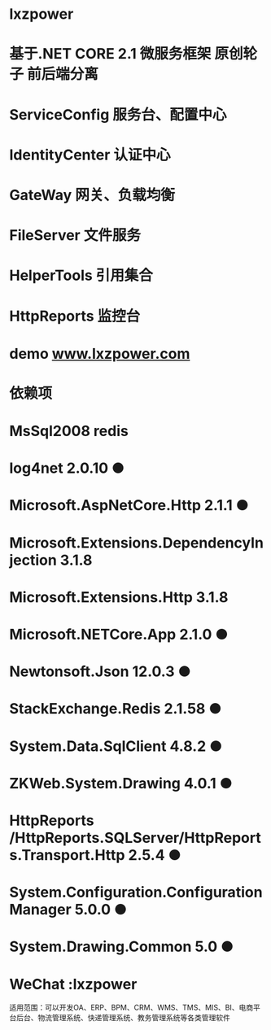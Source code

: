 # lxzpower
# 基于.NET CORE 2.1 微服务框架 原创轮子 前后端分离
# ServiceConfig  服务台、配置中心
# IdentityCenter 认证中心
# GateWay 网关、负载均衡
# FileServer  文件服务
# HelperTools 引用集合
# HttpReports  监控台
# demo www.lxzpower.com
# 依赖项
# MsSql2008 redis
# log4net 2.0.10   ●
#  Microsoft.AspNetCore.Http 2.1.1   ●
# Microsoft.Extensions.DependencyInjection 3.1.8
# Microsoft.Extensions.Http 3.1.8    
# Microsoft.NETCore.App 2.1.0    ●
# Newtonsoft.Json  12.0.3  ●
# StackExchange.Redis 2.1.58   ●
# System.Data.SqlClient 4.8.2   ●
# ZKWeb.System.Drawing 4.0.1   ●
# HttpReports /HttpReports.SQLServer/HttpReports.Transport.Http  2.5.4  ●
# System.Configuration.ConfigurationManager 5.0.0 ●
# System.Drawing.Common  5.0 ●
# WeChat  :lxzpower

适用范围：可以开发OA、ERP、BPM、CRM、WMS、TMS、MIS、BI、电商平台后台、物流管理系统、快递管理系统、教务管理系统等各类管理软件
